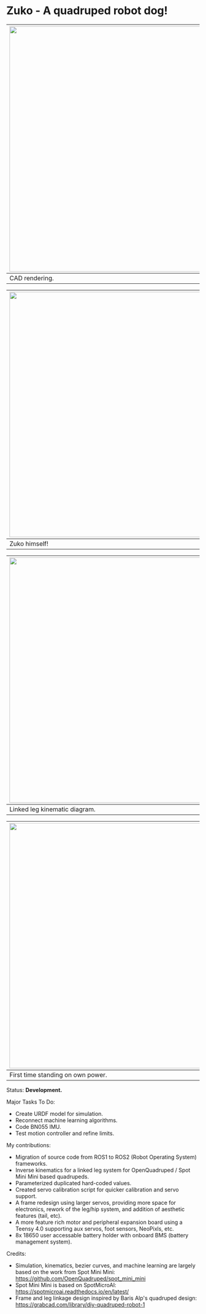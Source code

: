 # Zuko - A quadruped robot dog!

<img src="https://github.com/reubenstr/Zuko/blob/main/images/zuko-render-side.png" width="640"> | 
------------ | 
CAD rendering. |

<img src="https://github.com/reubenstr/Zuko/blob/main/images/zuko-australian-shepard-mini.jpg" width="640"> | 
------------ | 
Zuko himself! |

<img src="https://github.com/reubenstr/Zuko/blob/main/diagrams/linked-leg-kinematic-dragram.png" width="640"> | 
------------ | 
Linked leg kinematic diagram. |

<img src="https://github.com/reubenstr/Zuko/blob/main/images/zuko-first-standing-on-power.jpg" width="640"> | 
------------ | 
First time standing on own power. |


Status: **Development.**   


Major Tasks To Do:
- Create URDF model for simulation.
- Reconnect machine learning algorithms.
- Code BN055 IMU.
- Test motion controller and refine limits.


My contributions:
- Migration of source code from ROS1 to ROS2 (Robot Operating System) frameworks.
- Inverse kinematics for a linked leg system for OpenQuadruped / Spot Mini Mini based quadrupeds.
- Parameterized duplicated hard-coded values.
- Created servo calibration script for quicker calibration and servo support.
- A frame redesign using larger servos, providing more space for electronics, rework of the leg/hip system, and addition of aesthetic features (tail, etc).
- A more feature rich motor and peripheral expansion board using a Teensy 4.0 supporting aux servos, foot sensors, NeoPixls, etc.
- 8x 18650 user accessable battery holder with onboard BMS (battery management system). 
 
Credits:
- Simulation, kinematics, bezier curves, and machine learning are largely based on the work from Spot Mini Mini: https://github.com/OpenQuadruped/spot_mini_mini 
- Spot Mini Mini is based on SpotMicroAI: https://spotmicroai.readthedocs.io/en/latest/
- Frame and leg linkage design inspired by Baris Alp's quadruped design: https://grabcad.com/library/diy-quadruped-robot-1
